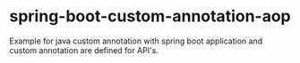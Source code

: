 # spring-boot-custom-annotation-aop
Example for java custom annotation with spring boot application and custom annotation are defined for API's.
